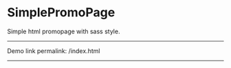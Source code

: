 # SimplePromoPage

Simple html promopage with sass style.

---

Demo link
permalink: /index.html

---
